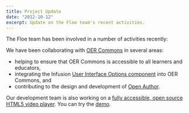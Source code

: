 ```yaml
---
title: Project Update
date: "2012-10-12"
excerpt: Update on the Floe team's recent activities.
---
```


The Floe team has been involved in a number of activities recently:

We have been collaborating with [OER Commons](https://www.oercommons.org/) in several areas:

* helping to ensure that OER Commons is accessible to all learners and educators,
* integrating the Infusion
  [User Interface Options component](https://wiki.fluidproject.org/display/fluid/%28Floe%29+User+Interface+Options+%28aka.+Learner+Options%29)
  into OER Commons, and
* contributing to the design and development of [Open Author](https://www.oercommons.org/authoring-overview).

Our development team is also working on a [fully accessible, open source HTML5 video player](https://wiki.fluidproject.org/display/fluid/%28Floe%29%20video%20player%20mockups%20%28final%29).
You can try the [demo](https://build-videoplayer.fluidproject.org/demos/mammals).
